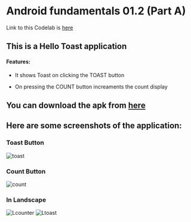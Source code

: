 

# Android fundamentals 01.2 (Part A)

Link to this Codelab is [here](https://developer.android.com/codelabs/android-training-layout-editor-part-a?index=..%2F..%2Fandroid-training&authuser=1#5)

## This is a Hello Toast application

#### Features:

- It shows Toast on clicking the TOAST button

- On pressing the COUNT button increaments the count display



## You can download the apk from [here](https://github.com/Crypt0Nyt/Codelabs/releases/download/version1/app-debug.apk)

## 

## Here are some screenshots of the application:

### Toast Button

![toast](https://user-images.githubusercontent.com/59164922/118051441-a76bda00-b39e-11eb-958e-4a3080c23eaf.png)

### Count Button

![count](https://user-images.githubusercontent.com/59164922/118051442-a8047080-b39e-11eb-8748-a3f2eb8693ea.png)

### In Landscape

![Lcounter](https://user-images.githubusercontent.com/59164922/118051434-a5a21680-b39e-11eb-8fe9-b5b2b911d835.png)
![Ltoast](https://user-images.githubusercontent.com/59164922/118051439-a76bda00-b39e-11eb-9b8d-5b3716fb72bf.png)
